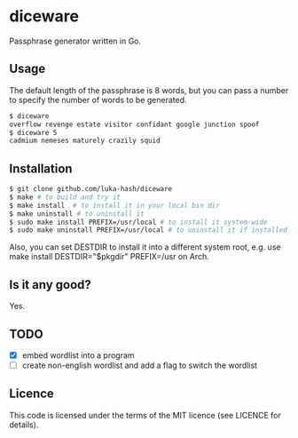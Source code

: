 # diceware

Passphrase generator written in Go.

## Usage

The default length of the passphrase is 8 words, but you can pass a number to
specify the number of words to be generated.

``` sh
$ diceware
overflow revenge estate visitor confidant google junction spoof
$ diceware 5
cadmium nemeses maturely crazily squid
```

## Installation

```sh
$ git clone github.com/luka-hash/diceware
$ make # to build and try it
$ make install  # to install it in your local bin dir
$ make uninstall # to uninstall it
$ sudo make install PREFIX=/usr/local # to install it system-wide
$ sudo make uninstall PREFIX=/usr/local # to uninstall it if installed system-wide
```

Also, you can set DESTDIR to install it into a different system root, e.g. use
make install DESTDIR="$pkgdir" PREFIX=/usr on Arch.

## Is it any good?

Yes.

## TODO
- [x] embed wordlist into a program
- [ ] create non-english wordlist and add a flag to switch the wordlist

## Licence

This code is licensed under the terms of the MIT licence (see LICENCE for details).

